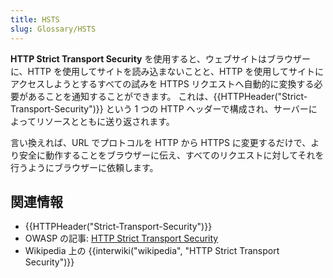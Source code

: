 ```yaml
---
title: HSTS
slug: Glossary/HSTS
---
```

**HTTP Strict Transport Security** を使用すると、ウェブサイトはブラウザーに、HTTP を使用してサイトを読み込まないことと、HTTP を使用してサイトにアクセスしようとするすべての試みを HTTPS リクエストへ自動的に変換する必要があることを通知することができます。 これは、{{HTTPHeader("Strict-Transport-Security")}} という 1 つの HTTP ヘッダーで構成され、サーバーによってリソースとともに送り返されます。

言い換えれば、URL でプロトコルを HTTP から HTTPS に変更するだけで、より安全に動作することをブラウザーに伝え、すべてのリクエストに対してそれを行うようにブラウザーに依頼します。

## 関連情報

- {{HTTPHeader("Strict-Transport-Security")}}
- OWASP の記事: [HTTP Strict Transport Security](https://www.owasp.org/index.php/HTTP_Strict_Transport_Security)
- Wikipedia 上の {{interwiki("wikipedia", "HTTP Strict Transport Security")}}
